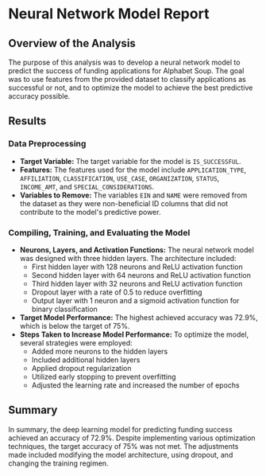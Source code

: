 <h1>Neural Network Model Report</h1>

  <div class="section">
        <h2>Overview of the Analysis</h2>
        <p>The purpose of this analysis was to develop a neural network model to predict the success of funding applications for Alphabet Soup. The goal was to use features from the provided dataset to classify applications as successful or not, and to optimize the model to achieve the best predictive accuracy possible.</p>
    </div>

  <div class="section">
        <h2>Results</h2>
        
  <h3>Data Preprocessing</h3>
        <ul>
            <li><strong>Target Variable:</strong> The target variable for the model is <code>IS_SUCCESSFUL</code>.</li>
            <li><strong>Features:</strong> The features used for the model include <code>APPLICATION_TYPE</code>, <code>AFFILIATION</code>, <code>CLASSIFICATION</code>, <code>USE_CASE</code>, <code>ORGANIZATION</code>, <code>STATUS</code>, <code>INCOME_AMT</code>, and <code>SPECIAL_CONSIDERATIONS</code>.</li>
            <li><strong>Variables to Remove:</strong> The variables <code>EIN</code> and <code>NAME</code> were removed from the dataset as they were non-beneficial ID columns that did not contribute to the model's predictive power.</li>
        </ul>

  <h3>Compiling, Training, and Evaluating the Model</h3>
        <ul>
            <li><strong>Neurons, Layers, and Activation Functions:</strong> The neural network model was designed with three hidden layers. The architecture included:
                <ul>
                    <li>First hidden layer with 128 neurons and ReLU activation function</li>
                    <li>Second hidden layer with 64 neurons and ReLU activation function</li>
                    <li>Third hidden layer with 32 neurons and ReLU activation function</li>
                    <li>Dropout layer with a rate of 0.5 to reduce overfitting</li>
                    <li>Output layer with 1 neuron and a sigmoid activation function for binary classification</li>
                </ul>
            </li>
            <li><strong>Target Model Performance:</strong> The highest achieved accuracy was 72.9%, which is below the target of 75%.</li>
            <li><strong>Steps Taken to Increase Model Performance:</strong> To optimize the model, several strategies were employed:
                <ul>
                    <li>Added more neurons to the hidden layers</li>
                    <li>Included additional hidden layers</li>
                    <li>Applied dropout regularization</li>
                    <li>Utilized early stopping to prevent overfitting</li>
                    <li>Adjusted the learning rate and increased the number of epochs</li>
                </ul>
            </li>
        </ul>
    </div>

  <div class="section">
        <h2>Summary</h2>
        <p>In summary, the deep learning model for predicting funding success achieved an accuracy of 72.9%. Despite implementing various optimization techniques, the target accuracy of 75% was not met. The adjustments made included modifying the model architecture, using dropout, and changing the training regimen.</p>
